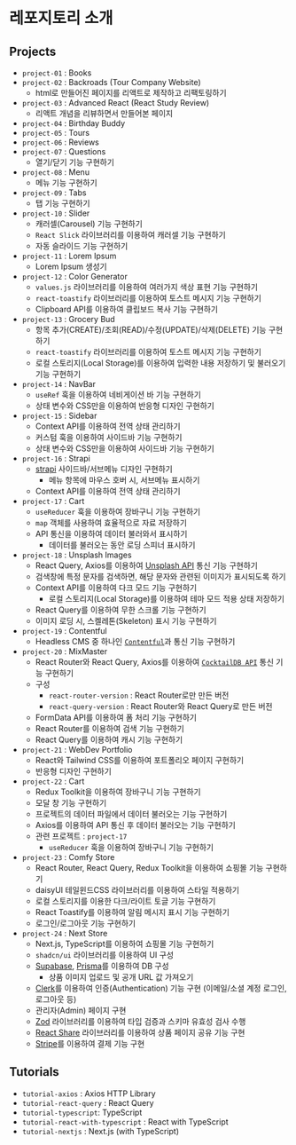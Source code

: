 # 레포지토리 소개

## Projects

- `project-01` : Books
- `project-02` : Backroads (Tour Company Website)
  - html로 만들어진 페이지를 리액트로 제작하고 리팩토링하기
- `project-03` : Advanced React (React Study Review)
  - 리액트 개념을 리뷰하면서 만들어본 페이지
- `project-04` : Birthday Buddy
- `project-05` : Tours
- `project-06` : Reviews
- `project-07` : Questions
  - 열기/닫기 기능 구현하기
- `project-08` : Menu
  - 메뉴 기능 구현하기
- `project-09` : Tabs
  - 탭 기능 구현하기
- `project-10` : Slider
  - 캐러셀(Carousel) 기능 구현하기
  - `React Slick` 라이브러리를 이용하여 캐러셀 기능 구현하기
  - 자동 슬라이드 기능 구현하기
- `project-11` : Lorem Ipsum
  - Lorem Ipsum 생성기
- `project-12` : Color Generator
  - `values.js` 라이브러리를 이용하여 여러가지 색상 표현 기능 구현하기
  - `react-toastify` 라이브러리를 이용하여 토스트 메시지 기능 구현하기
  - Clipboard API를 이용하여 클립보드 복사 기능 구현하기
- `project-13` : Grocery Bud
  - 항목 추가(CREATE)/조회(READ)/수정(UPDATE)/삭제(DELETE) 기능 구현하기
  - `react-toastify` 라이브러리를 이용하여 토스트 메시지 기능 구현하기
  - 로컬 스토리지(Local Storage)를 이용하여 입력한 내용 저장하기 및 불러오기 기능 구현하기
- `project-14` : NavBar
  - `useRef` 훅을 이용하여 네비게이션 바 기능 구현하기
  - 상태 변수와 CSS만을 이용하여 반응형 디자인 구현하기
- `project-15` : Sidebar
  - Context API를 이용하여 전역 상태 관리하기
  - 커스텀 훅을 이용하여 사이드바 기능 구현하기
  - 상태 변수와 CSS만을 이용하여 사이드바 기능 구현하기
- `project-16` : Strapi
  - [strapi](https://strapi.io/) 사이드바/서브메뉴 디자인 구현하기
    - 메뉴 항목에 마우스 호버 시, 서브메뉴 표시하기
  - Context API를 이용하여 전역 상태 관리하기
- `project-17` : Cart
  - `useReducer` 훅을 이용하여 장바구니 기능 구현하기
  - `map` 객체를 사용하여 효율적으로 자료 저장하기
  - API 통신을 이용하여 데이터 불러와서 표시하기
    - 데이터를 불러오는 동안 로딩 스피너 표시하기
- `project-18` : Unsplash Images
  - React Query, Axios를 이용하여 [Unsplash API](https://unsplash.com/developers) 통신 기능 구현하기
  - 검색창에 특정 문자를 검색하면, 해당 문자와 관련된 이미지가 표시되도록 하기
  - Context API를 이용하여 다크 모드 기능 구현하기
    - 로컬 스토리지(Local Storage)를 이용하여 테마 모드 적용 상태 저장하기
  - React Query를 이용하여 무한 스크롤 기능 구현하기
  - 이미지 로딩 시, 스켈레톤(Skeleton) 표시 기능 구현하기
- `project-19` : Contentful
  - Headless CMS 중 하나인 [`Contentful`](https://www.contentful.com/)과 통신 기능 구현하기
- `project-20` : MixMaster
  - React Router와 React Query, Axios를 이용하여 [`CocktailDB API`](https://www.thecocktaildb.com/) 통신 기능 구현하기
  - 구성
    - `react-router-version` : React Router로만 만든 버전
    - `react-query-version` : React Router와 React Query로 만든 버전
  - FormData API를 이용하여 폼 처리 기능 구현하기
  - React Router를 이용하여 검색 기능 구현하기
  - React Query를 이용하여 캐시 기능 구현하기
- `project-21` : WebDev Portfolio
  - React와 Tailwind CSS를 이용하여 포트폴리오 페이지 구현하기
  - 반응형 디자인 구현하기
- `project-22` : Cart
  - Redux Toolkit을 이용하여 장바구니 기능 구현하기
  - 모달 창 기능 구현하기
  - 프로젝트의 데이터 파일에서 데이터 불러오는 기능 구현하기
  - Axios를 이용하여 API 통신 후 데이터 불러오는 기능 구현하기
  - 관련 프로젝트 : `project-17`
    - `useReducer` 훅을 이용하여 장바구니 기능 구현하기
- `project-23` : Comfy Store
  - React Router, React Query, Redux Toolkit을 이용하여 쇼핑몰 기능 구현하기
  - daisyUI 테일윈드CSS 라이브러리를 이용하여 스타일 적용하기
  - 로컬 스토리지를 이용한 다크/라이트 토글 기능 구현하기
  - React Toastify를 이용하여 알림 메시지 표시 기능 구현하기
  - 로그인/로그아웃 기능 구현하기
- `project-24` : Next Store
  - Next.js, TypeScript를 이용하여 쇼핑몰 기능 구현하기
  - `shadcn/ui` 라이브러리를 이용하여 UI 구성
  - [Supabase](https://supabase.com/), [Prisma](https://www.prisma.io/)를 이용하여 DB 구성
    - 상품 이미지 업로드 및 공개 URL 값 가져오기
  - [Clerk](https://www.clerk.com/)를 이용하여 인증(Authentication) 기능 구현 (이메일/소셜 계정 로그인, 로그아웃 등)
  - 관리자(Admin) 페이지 구현
  - [Zod](https://zod.dev/) 라이브러리를 이용하여 타입 검증과 스키마 유효성 검사 수행
  - [React Share](https://www.npmjs.com/package/react-share) 라이브러리를 이용하여 상품 페이지 공유 기능 구현
  - [Stripe](https://stripe.com/)를 이용하여 결제 기능 구현

## Tutorials

- `tutorial-axios` : Axios HTTP Library
- `tutorial-react-query` : React Query
- `tutorial-typescript`: TypeScript
- `tutorial-react-with-typescript` : React with TypeScript
- `tutorial-nextjs` : Next.js (with TypeScript)
